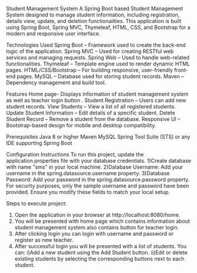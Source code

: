 Student Management System
  A Spring Boot based Student Management System designed to manage student information, including registration, details view, update, and deletion functionalities.
This application is built using Spring Boot, Spring MVC, Thymeleaf, HTML, CSS, and Bootstrap for a modern and responsive user interface.

Technologies Used
Spring Boot – Framework used to create the back-end logic of the application.
Spring MVC – Used for creating RESTful web services and managing requests.
Spring Web – Used to handle web-related functionalities.
Thymeleaf – Template engine used to render dynamic HTML pages.
HTML/CSS/Bootstrap – For building responsive, user-friendly front-end pages.
MySQL – Database used for storing student records.
Maven – Dependency management and build tool.

Features
Home page- Displays information of student management system as well as teacher login button . 
Student Registration – Users can add new student records.
View Students – View a list of all registered students.
Update Student Information – Edit details of a specific student.
Delete Student Record – Remove a student from the database.
Responsive UI – Bootstrap-based design for mobile and desktop compatibility.

Prerequisites
Java 8 or higher
Maven
MySQL
Spring Tool Suite (STS) or any IDE supporting Spring Boot

Configuration Instructions
To run this project, update the application.properties file with your database credentials.
1)Create database with name "sms" in your local machine.
2)Database Username: Add your username in the spring.datasource.username property.
3)Database Password: Add your password in the spring.datasource.password property.
For security purposes, only the sample username and password have been provided. Ensure you modify these fields to match your local setup.

Steps to execute project:
1) Open the application in your browser at http://localhost:8080/home.
2) You will be presented with home page which contains information about student management system also contains button for teacher login.
3) After clicking login you can login with username and password or register as new teacher.
4) After successful login you will be presented with a list of students. 
  You can:
  i)Add a new student using the Add Student button.
  ii)Edit or delete existing students by selecting the corresponding buttons next to each student.
